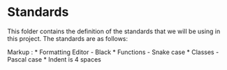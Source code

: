 # Standards
This folder contains the definition of the standards that we will be using in this project.  The standards are as follows:

 Markup :   * Formatting Editor - Black
            * Functions - Snake case
            * Classes - Pascal case
            * Indent is 4 spaces
            
